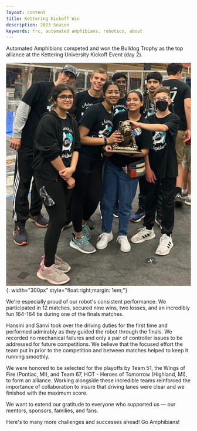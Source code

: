 ```yaml
---
layout: content
title: Kettering Kickoff Win
description: 2023 Season
keywords: frc, automated amphibians, robotics, about
---
```

Automated Amphibians competed and won the Bulldog Trophy as the top alliance at the Kettering University Kickoff Event (day 2). 

![Bulldog Trophy](bulldog-trophy.png){: width="300px" style="float:right;margin: 1em;"}

We're especially proud of our robot's consistent performance. We participated in 12 matches, secured nine wins, two losses, and an incredibly fun 164-164 tie during one of the finals matches. 

Hansini and Sanvi took over the driving duties for the first time and performed admirably as they guided the robot through the finals. We recorded no mechanical failures and only a pair of controller issues to be addressed for future competitions. We believe that the focused effort the team put in prior to the competition and between matches helped to keep it running smoothly.

We were honored to be selected for the playoffs by Team 51, the Wings of Fire (Pontiac, MI), and Team 67, HOT - Heroes of Tomorrow (Highland, MI), to form an alliance. Working alongside these incredible teams reinforced the importance of collaboration to insure that driving lanes were clear and we finished with the maximum score.

We want to extend our gratitude to everyone who supported us — our mentors, sponsors, families, and fans. 

Here's to many more challenges and successes ahead! Go Amphibians!



